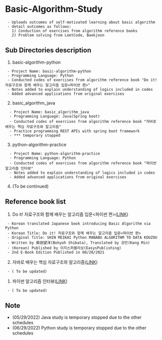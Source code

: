 # Basic-Algorithm-Study
```
 - Uploads outcomes of self-motivated learning about basic algorithm
 - detail outcomes as follows:
   1) Conduction of exercises from algorithm reference books
   2) Problem solving from LeetCode, Baekjoon
```

## Sub Directories description

 1) basic-algorithm-python
 ```
  - Project Name: basic-algorithm-python 
  - Programming Language: Python
  - Conducted codes of exercises from algorithm reference book "Do it! 자료구조와 함께 배우는 알고리즘 입문<파이썬 편>"
  - Notes added to explain understanding of logics included in codes
  - Added advanced applications from original exercises
 ```
 2) basic_algorithm_java
 ```
   - Project Name: basic_algorithm_java 
   - Programming Language: Java(Spring boot)
   - Conducted codes of exercises from algorithm reference book "자바로 배우는 핵심 자료구조와 알고리즘"
   - Practice programming REST APIs with spring boot framework 
   - *** temporary stopped
 ```
 3) python-algorithm-practice
 ```
   - Project Name: python-algorithm-practice 
   - Programming Language: Python
   - Conducted codes of exercises from algorithm reference book "파이썬 알고리즘 인터뷰"
   - Notes added to explain understanding of logics included in codes
   - Added advanced applications from original exercises
 ```
 4) (To be continued)

## Reference book list

 1) Do it! 자료구조와 함께 배우는 알고리즘 입문<파이썬 편>(<a href="http://www.kyobobook.co.kr/product/detailViewKor.laf?ejkGb=KOR&mallGb=KOR&barcode=9791163031727&orderClick=LEa&Kc=">LINK</a>)
 ``` 
  - Korean translated Japanese book introducing Basic Algorithm via Python
  - Korean Title: Do it! 자료구조와 함께 배우는 알고리즘 입문<파이썬 편>
  - Original Title: SHIN MEIKAI Python MANABU ALGORITHM TO DATA KOUZOU
  - Written by 柴田望洋(Bohyoh Shibata), Translated by 강민(Kang Min) 
  - (Korean) Published by 이지스퍼블리싱(EasysPublishing)
  - 2nd E-Book Edition Published in 08/20/2021 
 ```
 2) 자바로 배우는 핵심 자료구조와 알고리즘(<a href="http://www.kyobobook.co.kr/product/detailViewKor.laf?ejkGb=KOR&mallGb=KOR&barcode=9791162240847&orderClick=LEa&Kc=">LINK</a>)
 ``` 
  - ( To be updated)
 ```
  1) 파이썬 알고리즘 인터뷰(<a href="http://www.kyobobook.co.kr/product/detailViewKor.laf?ejkGb=KOR&mallGb=KOR&barcode=9791189909178&orderClick=LEa&Kc=">LINK</a>)
 ``` 
  - ( To be updated)
 ```
## Note

 - (05/29/2022) Java study is temporary stopped due to the other schedules
 - (06/29/2022) Python study is temporary stopped due to the other schedules
